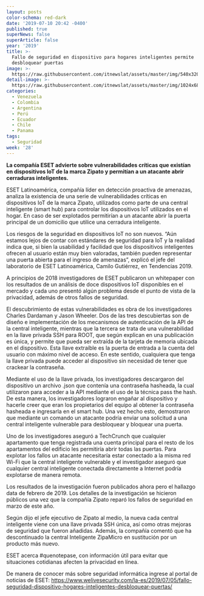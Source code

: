 ```yaml
---
layout: posts
color-schema: red-dark
date: '2019-07-10 20:42 -0400'
published: true
superNews: false
superArticle: false
year: '2019'
title: >-
  Fallo de seguridad en dispositivo para hogares inteligentes permite
  desbloquear puertas
image: >-
  https://raw.githubusercontent.com/itnewslat/assets/master/img/540x320/Hogar-inteligente-p.jpg
detail-image: >-
  https://raw.githubusercontent.com/itnewslat/assets/master/img/1024x680/Hogar-inteligente-g.jpg
categories:
  - Venezuela
  - Colombia
  - Argentina
  - Perú
  - Ecuador
  - Chile
  - Panama
tags:
  - Seguridad
week: '28'
---
```

**La compañía ESET advierte sobre vulnerabilidades críticas que existían en dispositivos IoT de la marca Zipato y permitían a un atacante abrir cerraduras inteligentes.**

ESET Latinoamérica, compañía líder en detección proactiva de amenazas, analiza la existencia de una serie de vulnerabilidades críticas en dispositivos IoT de la marca Zipato, utilizados como parte de una central inteligente (smart hub) para controlar los dispositivos IoT utilizados en el hogar. En caso de ser explotados permitirían a un atacante abrir la puerta principal de un domicilio que utilice una cerradura inteligente.

 Los riesgos de la seguridad en dispositivos IoT no son nuevos. “Aún estamos lejos de contar con estándares de seguridad para IoT y la realidad indica que, si bien la usabilidad y facilidad que los dispositivos inteligentes ofrecen al usuario están muy bien valoradas, también pueden representar una puerta abierta para el ingreso de amenazas”, explicó el jefe del laboratorio de ESET Latinoamérica, Camilo Gutiérrez, en Tendencias 2019.

A principios de 2018 investigadores de ESET publicaron un whitepaper con los resultados de un análisis de doce dispositivos IoT disponibles en el mercado y cada uno presentó algún problema desde el punto de vista de la privacidad, además de otros fallos de seguridad.

El descubrimiento de estas vulnerabilidades es obra de los investigadores Charles Dardaman y Jason Wheeler. Dos de las tres descubiertas son de diseño e implementación de los mecanismos de autenticación de la API de la central inteligente, mientras que la tercera se trata de una vulnerabilidad en la llave privada SSH para ROOT, que según explican en una publicación es única, y permite que pueda ser extraída de la tarjeta de memoria ubicada en el dispositivo. Esta llave extraíble es la puerta de entrada a la cuenta del usuario con máximo nivel de acceso. En este sentido, cualquiera que tenga la llave privada puede acceder al dispositivo sin necesidad de tener que crackear la contraseña.

Mediante el uso de la llave privada, los investigadores descargaron del dispositivo un archivo .json que contenía una contraseña hasheada, la cual utilizaron para acceder a la API mediante el uso de la técnica pass the hash. De esta manera, los investigadores lograron engañar al dispositivo y hacerle creer que eran los propietarios del equipo al obtener la contraseña hasheada e ingresarla en el smart hub. Una vez hecho esto, demostraron que mediante un comando un atacante podría enviar una solicitud a una central inteligente vulnerable para desbloquear y bloquear una puerta.

Uno de los investigadores aseguró a TechCrunch que cualquier apartamento que tenga registrada una cuenta principal para el resto de los apartamentos del edificio les permitiría abrir todas las puertas. Para explotar los fallos un atacante necesitaría estar conectado a la misma red Wi-Fi que la central inteligente vulnerable y el investigador aseguró que cualquier central inteligente conectada directamente a Internet podría explotarse de manera remota.

Los resultados de la investigación fueron publicados ahora pero el hallazgo data de febrero de 2019. Los detalles de la investigación se hicieron públicos una vez que la compañía Zipato reparó los fallos de seguridad en marzo de este año.

Según dijo el jefe ejecutivo de Zipato al medio, la nueva cada central inteligente viene con una llave privada SSH única, así como otras mejoras de seguridad que fueron añadidas. Además, la compañía comentó que ha descontinuado la central Inteligente ZipaMicro en sustitución por un producto más nuevo.
 
ESET acerca #quenotepase, con información útil para evitar que situaciones cotidianas afecten la privacidad en línea.
 
De manera de conocer más sobre seguridad informática ingrese al portal de noticias de ESET: https://www.welivesecurity.com/la-es/2019/07/05/fallo-seguridad-dispositivo-hogares-inteligentes-desbloquear-puertas/